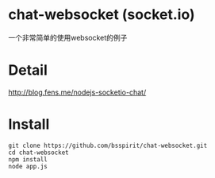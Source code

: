 chat-websocket (socket.io)
===============

一个非常简单的使用websocket的例子

Detail
==================

http://blog.fens.me/nodejs-socketio-chat/

Install
==================

```{bash}
git clone https://github.com/bsspirit/chat-websocket.git
cd chat-websocket
npm install
node app.js
```

